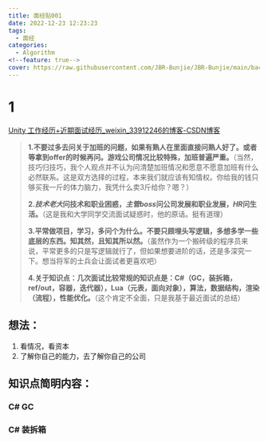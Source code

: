 ```yaml
---
title: 面经贴001
date: 2022-12-23 12:23:23
tags:
  - 面经
categories:
  - Algorithm
<!--feature: true-->
cover: https://raw.githubusercontent.com/JBR-Bunjie/JBR-Bunjie/main/back.jpg
---
```


# 1

[Unity 工作经历+近期面试经历_weixin_33912246的博客-CSDN博客](https://blog.csdn.net/weixin_33912246/article/details/94547357?spm=1001.2101.3001.6650.12&utm_medium=distribute.pc_relevant.none-task-blog-2~default~CTRLIST~Rate-12-94547357-blog-72810368.pc_relevant_3mothn_strategy_and_data_recovery&depth_1-utm_source=distribute.pc_relevant.none-task-blog-2~default~CTRLIST~Rate-12-94547357-blog-72810368.pc_relevant_3mothn_strategy_and_data_recovery&utm_relevant_index=18)

>**1.不要过多去问关于加班的问题，如果有熟人在里面直接问熟人好了。或者等拿到offer的时候再问。游戏公司情况比较特殊，加班普遍严重。**（当然，技巧归技巧，我个人观点并不认为问清楚加班情况和愿意不愿意加班有什么必然联系。这是双方选择的过程，本来我们就应该有知情权。你给我的钱只够买我一斤的体力脑力，我凭什么卖3斤给你？嗯？）
>
>**2.*技术老大*问技术和职业困惑，*主管boss*问公司发展和职业发展，*HR*问生活。**（这是我和大学同学交流面试疑惑时，他的原话。挺有道理）
>
>**3.平常做项目，学习，多问个为什么。不要只顾埋头写逻辑，多想多学一些底层的东西。知其然，且知其所以然。**（虽然作为一个搬砖级的程序员来说，平常更多的只是写逻辑就行了，但如果想要进阶的话，还是多深究一下。想当将军的士兵会让面试者更喜欢吧）
>
>**4.关于知识点：几次面试比较常规的知识点是：C#（GC，装拆箱，ref/out，容器，迭代器），Lua（元表，面向对象），算法，数据结构，渲染（流程），性能优化。**（这个肯定不全面，只是我基于最近面试的总结）



## 想法：

1. 看情况，看资本
2. 了解你自己的能力，去了解你自己的公司

## 知识点简明内容：

### C# GC

### C# 装拆箱




